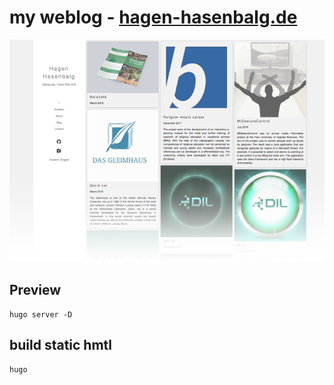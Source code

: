# my weblog - [hagen-hasenbalg.de](http://hagen-hasenbalg.de)

![](./Screen-Shot.png)

## Preview
```
hugo server -D 
```

## build static hmtl
```
hugo
```

